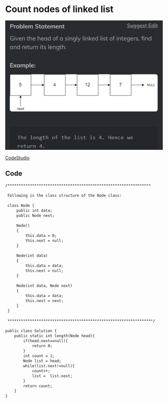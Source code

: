 # Count nodes of linked list

![Alt text](image-2.png)

[CodeStudio](https://www.codingninjas.com/studio/problems/count-nodes-of-linked-list_5884?utm_source=striver&utm_medium=website&utm_campaign=a_zcoursetuf)   

## Code

```
/****************************************************************

 Following is the class structure of the Node class:

 class Node {
     public int data;
     public Node next;
    
     Node()
     {
         this.data = 0;
         this.next = null;
     }
    
     Node(int data)
     {
         this.data = data;
         this.next = null;
     }
    
     Node(int data, Node next)
     {
         this.data = data;
         this.next = next;
     }
 }

 *****************************************************************/

public class Solution {
    public static int length(Node head){
        if(head.next==null){
            return 0;
        }
        int count = 1;
        Node list = head;
        while(list.next!=null){
            count++;
            list =  list.next;
        }
        return count;
    }
}
```